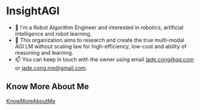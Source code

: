 # InsightAGI

- 👋 I'm a Robot Algorithm Engineer and interested in robotics, artificial intelligence and robot learning.
- 👀 This organization aims to research and create the true multi-modal AGI LM without scaling law for high-efficiency, low-cost and ability of reasoning and learning.
- 📫 You can keep in touch with the owner using email jade.cong@qq.com or jade.cong.me@gmail.com.

## Know More About Me

[KnowMoreAboutMe](https://insightagi.github.io/)

<!---
InsightAGI/InsightAGI is a ✨ special ✨ repository because its `README.md` (this file) appears on your GitHub profile.
You can click the Preview link to take a look at your changes.
--->
